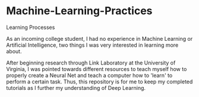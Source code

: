 # Machine-Learning-Practices
Learning Processes


As an incoming college student, I had no experience in Machine Learning or Artificial Intelligence, two things I was very interested in learning more about. 

After beginning research through Link Laboratory at the University of Virginia, I was pointed towards different resources to teach myself how to properly create a Neural Net and teach a computer how to 'learn' to perform a certain task. Thus, this repository is for me to keep my completed tutorials as I further my understanding of Deep Learning. 
